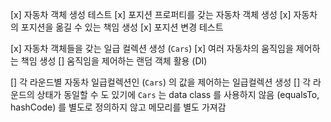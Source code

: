 [x] 자동차 객체 생성 테스트
[x] 포지션 프로퍼티를 갖는 자동차 객체 생성
[x] 자동차의 포지션을 옮길 수 있는 책임 생성
[x] 포지션 변경 테스트

[x] 자동차 객체들을 갖는 일급 컬렉션 생성 (`Cars`)
[x] 여러 자동차의 움직임을 제어하는 책임 생성
[] 움직임을 제어하는 랜덤 객체 활용 (DI)

[] 각 라운드별 자동차 일급컬렉션인 (`Cars`) 의 값을 제어하는 일급컬렉션 생성
[] 각 라운드의 상태가 동일할 수 도 있기에 `Cars` 는 data class 를 사용하지 않음 (equalsTo, hashCode) 를 별도로 정의하지 않고 메모리를 별도 가져감
